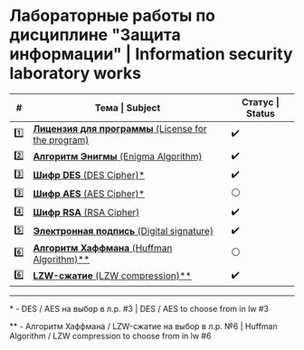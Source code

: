 # Лабораторные работы по дисциплине "Защита информации" | Information security laboratory works

|#|Тема \| Subject|Статус \| Status|
|-|-|-|
|:one:|[**Лицензия для программы** (License for the program)](https://github.com/architectv/information-security/tree/main/lw1)|:heavy_check_mark:|
|:two:|[**Алгоритм Энигмы** (Enigma Algorithm)](https://github.com/architectv/information-security/tree/main/lw2)|:heavy_check_mark:|
|:three:|[**Шифр DES** (DES Cipher)*](https://github.com/architectv/information-security/tree/main/lw3)|:heavy_check_mark:|
|:three:|[**Шифр AES** (AES Cipher)*](https://github.com/architectv/information-security/tree/main/)|:white_circle:|
|:four:|[**Шифр RSA** (RSA Cipher)](https://github.com/architectv/information-security/tree/main/lw4)|:heavy_check_mark:|
|:five:|[**Электронная подпись** (Digital signature)](https://github.com/architectv/information-security/tree/main/lw5)|:heavy_check_mark:|
|:six:|[**Алгоритм Хаффмана** (Huffman Algorithm)**](https://github.com/architectv/information-security/tree/main/)|:white_circle:|
|:six:|[**LZW-сжатие** (LZW compression)**](https://github.com/architectv/information-security/tree/main/)|:heavy_check_mark:|

---

\* - DES / AES на выбор в л.р. #3 | DES / AES to choose from in lw #3

\*\* - Алгоритм Хаффмана / LZW-сжатие на выбор в л.р. №6 | Huffman Algorithm / LZW compression to choose from in lw #6
